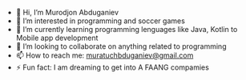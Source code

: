 - 👋 Hi, I’m Murodjon Abduganiev
- 👀 I’m interested in programming and soccer games
- 🌱 I’m currently learning programming lenguages like Java, Kotlin to Mobile app development
- 💞️ I’m looking to collaborate on anything related to programming
- 📫 How to reach me: muratuchbduganiev@gmail.com
- ⚡ Fun fact: I am dreaming to get into A FAANG compamies

<!---
Muratuch/Muratuch is a ✨ special ✨ repository because its `README.md` (this file) appears on your GitHub profile.
You can click the Preview link to take a look at your changes.
--->

